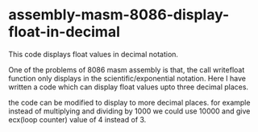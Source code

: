 # assembly-masm-8086-display-float-in-decimal

This code displays float values in decimal notation.

One of the problems of 8086 masm assembly is that, the call writefloat function only displays in the scientific/exponential notation. Here I have written a code which can display float values upto three decimal places.

the code can be modified to display to more decimal places. for example instead of multiplying and dividing by 1000 we could use 10000 and give ecx(loop counter) value of 4 instead of 3.
